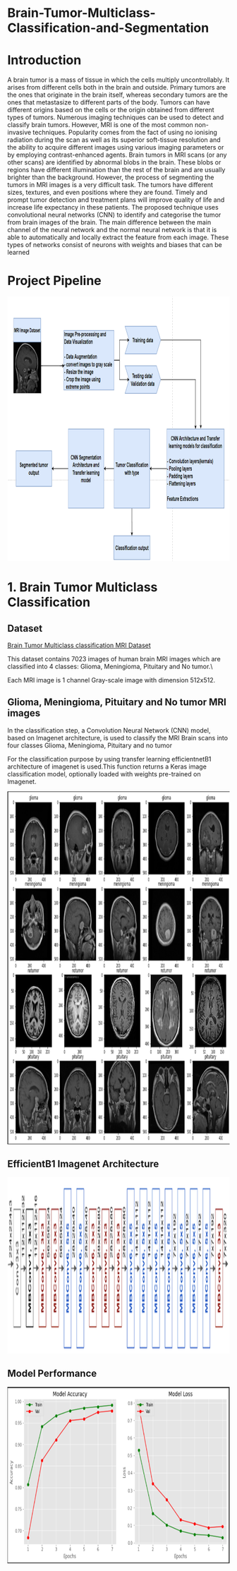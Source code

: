 # Brain-Tumor-Multiclass-Classification-and-Segmentation


# Introduction
A brain tumor is a mass of tissue in which the cells multiply uncontrollably. It arises from different cells both in the brain and outside. Primary tumors are the ones that originate in the brain itself, whereas secondary tumors are the ones that metastasize to different parts of the body. Tumors can have different origins based on the cells or the origin obtained from different types of tumors. Numerous imaging techniques can be used to detect and classify brain tumors. However, MRI is one of the most common non-invasive techniques. Popularity comes from the fact of using no ionising radiation during the scan as well as its superior soft-tissue resolution and the ability to acquire different images using various imaging parameters or by employing contrast-enhanced agents. Brain tumors in MRI scans (or any other scans) are identified by abnormal blobs in the brain. These blobs or regions have different illumination than the rest of the brain and are usually brighter than the background. However, the process of segmenting the tumors in MRI images is a very difficult task. The tumors have different sizes, textures, and even positions where they are found. Timely and prompt tumor detection and treatment plans will improve quality of life and increase life expectancy in these patients. The proposed technique uses convolutional neural networks (CNN) to identify and categorise the tumor from brain images of the brain. The main difference between the main channel of the neural network and the normal neural network is that it is able to automatically and locally extract the feature from each image. These types of networks consist of neurons with weights and biases that can be learned

# Project Pipeline


<img src="images/pipeline.png" alt="Project Pipeline" width="1500" height="600">

# 1. Brain Tumor Multiclass Classification

## Dataset

[Brain Tumor Multiclass classification MRI Dataset](https://www.kaggle.com/datasets/masoudnickparvar/brain-tumor-mri-dataset/)

This dataset contains 7023 images of human brain MRI images which are classified into 4 classes: Glioma, Meningioma, Pituitary and No tumor.\\

Each MRI image is 1 channel Gray-scale image with dimension 512x512.

## Glioma, Meningioma, Pituitary and No tumor MRI images
In the classification step, a Convolution Neural Network (CNN) model, based on Imagenet architecture, is used to classify the MRI Brain scans into four classes Glioma, Meningioma, Pituitary and no tumor


For the classification purpose by using transfer learning efficientnetB1 architecture of imagenet is used.This function returns a Keras image classification model, optionally loaded with weights pre-trained on Imagenet.

<img src="images/p3.png" alt="Project Pipeline" width="1500" height="800">

## EfficientB1 Imagenet Architecture
<img src="images/p8.png" alt="Project Pipeline" width="1500" height="400">

## Model Performance
<img src="images/p9.png" alt="Project Pipeline" width="1000" height="400">






